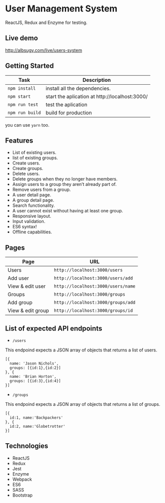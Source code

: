 # User Management System
ReactJS, Redux and Enzyme for testing.

## Live demo

  http://albsugy.com/live/users-system

## Getting Started
Task | Description
---  | ---
`npm install` | install all the dependencies.
`npm start` | start the aplication at http://localhost:3000/
`npm run test` | test the aplication
`npm run build` | build for production

you can use `yarn` too.

## Features
- List of existing users.
- list of existing groups.
- Create users.
- Create groups.
- Delete users.
- Delete groups when they no longer have members.
- Assign users to a group they aren’t already part of.
- Remove users from a group.
- A user detail page.
- A group detail page.
- Search functionality.
- A user cannot exist without having at least one group.
- Responsive layout.
- Input validation.
- ES6 syntax!
- Offline capabilities.


## Pages


Page | URL
---  | ---
Users | `http://localhost:3000/users`
Add user | `http://localhost:3000/users/add`
View & edit user | `http://localhost:3000/users/name`
Groups | `http://localhost:3000/groups`
Add group | `http://localhost:3000/groups/add`
View & edit group | `http://localhost:3000/groups/id`


##  List of expected API endpoints
* 	`/users`

This endpoind expects a JSON array of objects that returns a list of users.

```
[{
  name: 'Jason Nichols',
  groups: [{id:1},{id:2}]
}, {
  name: 'Brian Horton',
  groups: [{id:3},{id:4}]
}]
```


* `/groups`  

This endpoind expects a JSON array of objects that returns a list of groups.

```
[{
  id:1, name:'Backpackers'
}, {
  id:2, name:'Globetrotter'
}]
```

## Technologies
- ReactJS
- Redux
- Jest
- Enzyme
- Webpack
- ES6
- SASS
- Bootstrap

